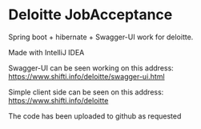 # Deloitte JobAcceptance
Spring boot + hibernate + Swagger-UI work for deloitte.

Made with IntelliJ IDEA

Swagger-UI can be seen working on this address: https://www.shifti.info/deloitte/swagger-ui.html

Simple client side can be seen on this address: https://www.shifti.info/deloitte

The code has been uploaded to github as requested

